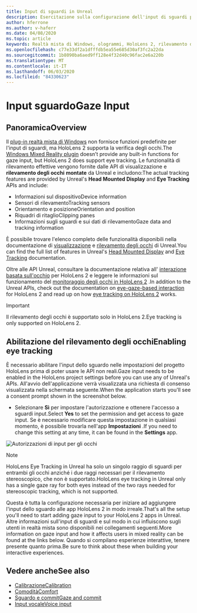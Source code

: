 ```yaml
---
title: Input di sguardi in Unreal
description: Esercitazione sulla configurazione dell'input di sguardi per HoloLens e Unreal Engine
author: hferrone
ms.author: v-haferr
ms.date: 04/08/2020
ms.topic: article
keywords: Realtà mista di Windows, ologrammi, HoloLens 2, rilevamento degli occhi, input dello sguardo, visualizzazione montata a capo, Unreal Engine
ms.openlocfilehash: c77e33df2a1dfffdb5ea55e685d30af3fc2a22da
ms.sourcegitcommit: 1b8090ba6aed9ff128e4f32d40c96fac2e6a220b
ms.translationtype: MT
ms.contentlocale: it-IT
ms.lasthandoff: 06/03/2020
ms.locfileid: "84330623"
---
```

# <a name="gaze-input"></a><span data-ttu-id="49588-104">Input sguardo</span><span class="sxs-lookup"><span data-stu-id="49588-104">Gaze Input</span></span>

## <a name="overview"></a><span data-ttu-id="49588-105">Panoramica</span><span class="sxs-lookup"><span data-stu-id="49588-105">Overview</span></span>

<span data-ttu-id="49588-106">Il [plug-in realtà mista di Windows](https://docs.unrealengine.com/Platforms/VR/WMR/index.html) non fornisce funzioni predefinite per l'input di sguardi, ma HoloLens 2 supporta la verifica degli occhi.</span><span class="sxs-lookup"><span data-stu-id="49588-106">The [Windows Mixed Reality plugin](https://docs.unrealengine.com/Platforms/VR/WMR/index.html) doesn’t provide any built-in functions for gaze input, but HoloLens 2 does support eye tracking.</span></span> <span data-ttu-id="49588-107">Le funzionalità di rilevamento effettive vengono fornite dalle API di visualizzazione e **rilevamento degli occhi** **montate** da Unreal e includono:</span><span class="sxs-lookup"><span data-stu-id="49588-107">The actual tracking features are provided by Unreal's **Head Mounted Display** and **Eye Tracking** APIs and include:</span></span>

- <span data-ttu-id="49588-108">Informazioni sul dispositivo</span><span class="sxs-lookup"><span data-stu-id="49588-108">Device information</span></span>
- <span data-ttu-id="49588-109">Sensori di rilevamento</span><span class="sxs-lookup"><span data-stu-id="49588-109">Tracking sensors</span></span>
- <span data-ttu-id="49588-110">Orientamento e posizione</span><span class="sxs-lookup"><span data-stu-id="49588-110">Orientation and position</span></span>
- <span data-ttu-id="49588-111">Riquadri di ritaglio</span><span class="sxs-lookup"><span data-stu-id="49588-111">Clipping panes</span></span>
- <span data-ttu-id="49588-112">Informazioni sugli sguardi e sui dati di rilevamento</span><span class="sxs-lookup"><span data-stu-id="49588-112">Gaze data and tracking information</span></span>

<span data-ttu-id="49588-113">È possibile trovare l'elenco completo delle funzionalità disponibili nella documentazione di [visualizzazione](https://docs.unrealengine.com/BlueprintAPI/Input/HeadMountedDisplay/index.html) e [rilevamento degli occhi](https://docs.unrealengine.com/BlueprintAPI/EyeTracking/index.html) di Unreal.</span><span class="sxs-lookup"><span data-stu-id="49588-113">You can find the full list of features in Unreal's [Head Mounted Display](https://docs.unrealengine.com/BlueprintAPI/Input/HeadMountedDisplay/index.html) and [Eye Tracking](https://docs.unrealengine.com/BlueprintAPI/EyeTracking/index.html) documentation.</span></span> 

<span data-ttu-id="49588-114">Oltre alle API Unreal, consultare la documentazione relativa all' [interazione basata sull'occhio](eye-gaze-interaction.md) per HoloLens 2 e leggere le informazioni sul funzionamento del [monitoraggio degli occhi in HoloLens 2](https://docs.microsoft.com/windows/mixed-reality/eye-tracking) .</span><span class="sxs-lookup"><span data-stu-id="49588-114">In addition to the Unreal APIs, check out the documentation on [eye-gaze-based interaction](eye-gaze-interaction.md) for HoloLens 2 and read up on how [eye tracking on HoloLens 2](https://docs.microsoft.com/windows/mixed-reality/eye-tracking) works.</span></span>

> [!IMPORTANT]
> <span data-ttu-id="49588-115">Il rilevamento degli occhi è supportato solo in HoloLens 2.</span><span class="sxs-lookup"><span data-stu-id="49588-115">Eye tracking is only supported on HoloLens 2.</span></span> 

## <a name="enabling-eye-tracking"></a><span data-ttu-id="49588-116">Abilitazione del rilevamento degli occhi</span><span class="sxs-lookup"><span data-stu-id="49588-116">Enabling eye tracking</span></span>
<span data-ttu-id="49588-117">È necessario abilitare l'input dello sguardo nelle impostazioni del progetto HoloLens prima di poter usare le API non reali.</span><span class="sxs-lookup"><span data-stu-id="49588-117">Gaze input needs to be enabled in the HoloLens project settings before you can use any of Unreal's APIs.</span></span> <span data-ttu-id="49588-118">All'avvio dell'applicazione verrà visualizzata una richiesta di consenso visualizzata nella schermata seguente.</span><span class="sxs-lookup"><span data-stu-id="49588-118">When the application starts you'll see a consent prompt shown in the screenshot below.</span></span>

- <span data-ttu-id="49588-119">Selezionare **Sì** per impostare l'autorizzazione e ottenere l'accesso a sguardi input.</span><span class="sxs-lookup"><span data-stu-id="49588-119">Select **Yes** to set the permission and get access to gaze input.</span></span> <span data-ttu-id="49588-120">Se è necessario modificare questa impostazione in qualsiasi momento, è possibile trovarla nell'app **Impostazioni** .</span><span class="sxs-lookup"><span data-stu-id="49588-120">If you need to change this setting at any time, it can be found in the **Settings** app.</span></span>

![Autorizzazioni di input per gli occhi](images/unreal/eye-input-permissions.png)

> [!NOTE] 
> <span data-ttu-id="49588-122">HoloLens Eye Tracking in Unreal ha solo un singolo raggio di sguardi per entrambi gli occhi anziché i due raggi necessari per il rilevamento stereoscopico, che non è supportato.</span><span class="sxs-lookup"><span data-stu-id="49588-122">HoloLens eye tracking in Unreal only has a single gaze ray for both eyes instead of the two rays needed for stereoscopic tracking, which is not supported.</span></span>

<span data-ttu-id="49588-123">Questa è tutta la configurazione necessaria per iniziare ad aggiungere l'input dello sguardo alle app HoloLens 2 in modo irreale.</span><span class="sxs-lookup"><span data-stu-id="49588-123">That's all the setup you'll need to start adding gaze input to your HoloLens 2 apps in Unreal.</span></span> <span data-ttu-id="49588-124">Altre informazioni sull'input di sguardi e sul modo in cui influiscono sugli utenti in realtà mista sono disponibili nei collegamenti seguenti.</span><span class="sxs-lookup"><span data-stu-id="49588-124">More information on gaze input and how it affects users in mixed reality can be found at the links below.</span></span> <span data-ttu-id="49588-125">Quando si compilano esperienze interattive, tenere presente quanto prima.</span><span class="sxs-lookup"><span data-stu-id="49588-125">Be sure to think about these when building your interactive experiences.</span></span> 

## <a name="see-also"></a><span data-ttu-id="49588-126">Vedere anche</span><span class="sxs-lookup"><span data-stu-id="49588-126">See also</span></span>
* [<span data-ttu-id="49588-127">Calibrazione</span><span class="sxs-lookup"><span data-stu-id="49588-127">Calibration</span></span>](calibration.md)
* [<span data-ttu-id="49588-128">Comodità</span><span class="sxs-lookup"><span data-stu-id="49588-128">Comfort</span></span>](comfort.md)
* [<span data-ttu-id="49588-129">Sguardo e commit</span><span class="sxs-lookup"><span data-stu-id="49588-129">Gaze and commit</span></span>](gaze-and-commit.md)
* [<span data-ttu-id="49588-130">Input vocale</span><span class="sxs-lookup"><span data-stu-id="49588-130">Voice input</span></span>](voice-design.md)
